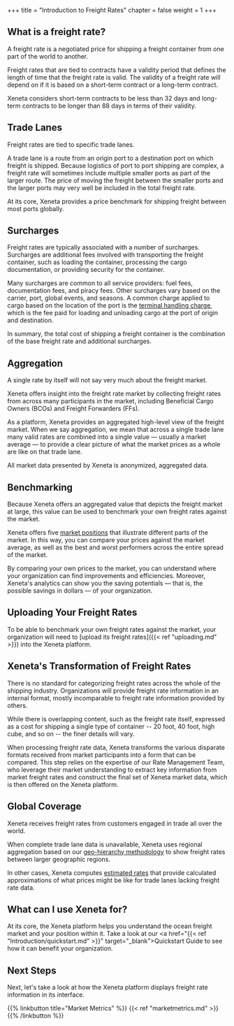 +++
title = "Introduction to Freight Rates"
chapter = false
weight = 1
+++

## What is a freight rate?

A freight rate is a negotiated price for shipping a freight container from one part of the world to another.

Freight rates that are tied to contracts have a validity period that defines the length of time that the freight rate is valid. The validity of a freight rate will depend on if it is based on a short-term contract or a long-term contract. 

Xeneta considers short-term contracts to be less than 32 days and long-term contracts to be longer than 88 days in terms of their validity.

## Trade Lanes

Freight rates are tied to specific trade lanes.

A trade lane is a route from an origin port to a destination port on which freight is shipped. Because logistics of port to port shipping are complex, a freight rate will sometimes include multiple smaller ports as part of the larger route. The price of moving the freight between the smaller ports and the larger ports may very well be included in the total freight rate.

At its core, Xeneta provides a price benchmark for shipping freight between most ports globally.


## Surcharges

Freight rates are typically associated with a number of surcharges. Surcharges are additional fees involved with transporting the freight container, such as loading the container, processing the cargo documentation, or providing security for the container.

Many surcharges are common to all service providers: fuel fees, documentation fees, and piracy fees. Other surcharges vary based on the carrier, port, global events, and seasons. A common charge applied to cargo based on the location of the port is the <a href="https://support.xeneta.com/hc/en-us/articles/360024759453-THC-Methodology" target="_blank">terminal handling charge</a>, which is the fee paid for loading and unloading cargo at the port of origin and destination.

In summary, the total cost of shipping a freight container is the combination of the base freight rate and additional surcharges. 


## Aggregation

A single rate by itself will not say very much about the freight market.

Xeneta offers insight into the freight rate market by collecting freight rates from across many participants in the market, including Beneficial Cargo Owners (BCOs) and Freight Forwarders (FFs).

As a platform, Xeneta provides an aggregated high-level view of the freight market. When we say aggregation, we mean that across a single trade lane many valid rates are combined into a single value — usually a market average — to provide a clear picture of what the market prices as a whole are like on that trade lane.

All market data presented by Xeneta is anonymized, aggregated data.

## Benchmarking

Because Xeneta offers an aggregated value that depicts the freight market at large, this value can be used to benchmark your own freight rates against the market.

Xeneta offers five <a href="https://support.xeneta.com/hc/en-us/articles/115001532114-Market-Benchmarks" target="_blank">market positions</a> that illustrate different parts of the market. In this way, you can compare your prices against the market average, as well as the best and worst performers across the entire spread of the market. 

By comparing your own prices to the market, you can understand where your organization can find improvements and efficiencies. Moreover, Xeneta's analytics can show you the saving potentials — that is, the possible savings in dollars — of your organization.


## Uploading Your Freight Rates

To be able to benchmark your own freight rates against the market, your organization will need to [upload its freight rates]({{< ref "uploading.md" >}}) into the Xeneta platform.

## Xeneta's Transformation of Freight Rates

There is no standard for categorizing freight rates across the whole of the shipping industry. Organizations will provide freight rate information in an internal format, mostly incomparable to freight rate information provided by others.

While there is overlapping content, such as the freight rate itself, expressed as a cost for shipping a single type of container -- 20 foot, 40 foot, high cube, and so on -- the finer details will vary.

When processing freight rate data, Xeneta transforms the various disparate formats received from market participants into a form that can be compared. This step relies on the expertise of our Rate Management Team, who leverage their market understanding to extract key information from market freight rates and construct the final set of Xeneta market data, which is then offered on the Xeneta platform.


## Global Coverage

Xeneta receives freight rates from customers engaged in trade all over the world.

When complete trade lane data is unavailable, Xeneta uses regional aggregation based on our <a href="https://support.xeneta.com/hc/en-us/articles/115003167489-Geo-Hierarchy-Methodology" target="_blank">geo-hierarchy methodology</a> to show freight rates between larger geographic regions.

In other cases, Xeneta computes <a href="https://support.xeneta.com/hc/en-us/articles/115003199553-Estimated-Rates" target="_blank">estimated rates</a> that provide calculated approximations of what prices might be like for trade lanes lacking freight rate data.

## What can I use Xeneta for?

At its core, the Xeneta platform helps you understand the ocean freight market and your position within it. Take a look at our <a href="{{< ref "Introduction/quickstart.md" >}}" target="_blank">Quickstart Guide</a> to see how it can benefit your organization.

## Next Steps

Next, let's take a look at how the Xeneta platform displays freight rate information in its interface.

{{% linkbutton title="Market Metrics" %}} {{< ref "marketmetrics.md" >}} {{% /linkbutton %}}